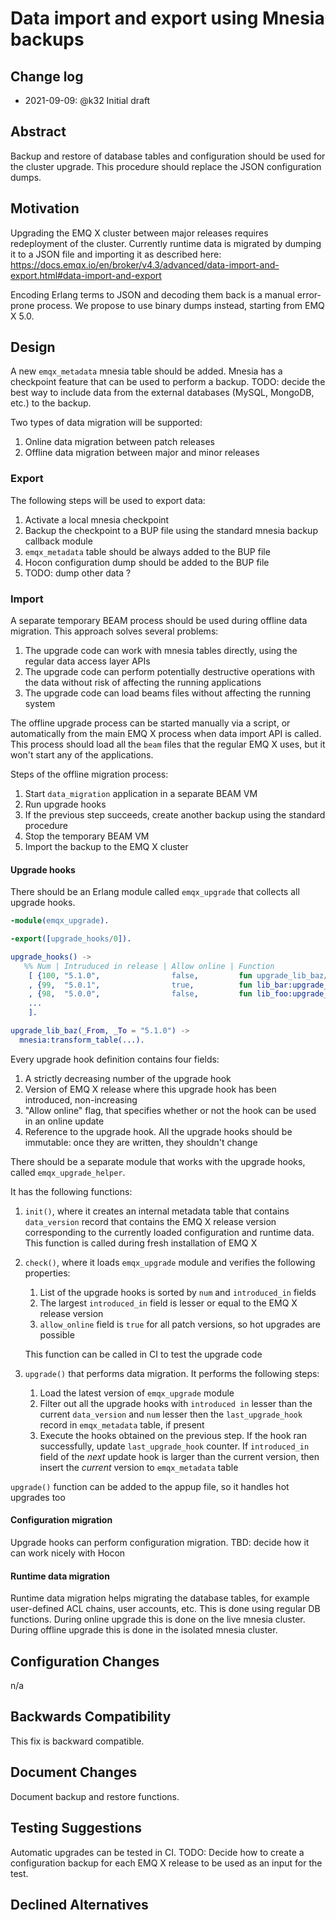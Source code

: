 # Data import and export using Mnesia backups

## Change log

* 2021-09-09: @k32 Initial draft

## Abstract

Backup and restore of database tables and configuration should be used for the cluster upgrade.
This procedure should replace the JSON configuration dumps.

## Motivation

Upgrading the EMQ X cluster between major releases requires redeployment of the cluster.
Currently runtime data is migrated by dumping it to a JSON file and importing it as described here:
https://docs.emqx.io/en/broker/v4.3/advanced/data-import-and-export.html#data-import-and-export

Encoding Erlang terms to JSON and decoding them back is a manual error-prone process.
We propose to use binary dumps instead, starting from EMQ X 5.0.

## Design

A new `emqx_metadata` mnesia table should be added.
Mnesia has a checkpoint feature that can be used to perform a backup.
TODO: decide the best way to include data from the external databases (MySQL, MongoDB, etc.) to the backup.

Two types of data migration will be supported:
1. Online data migration between patch releases
1. Offline data migration between major and minor releases

### Export

The following steps will be used to export data:

1. Activate a local mnesia checkpoint
1. Backup the checkpoint to a BUP file using the standard mnesia backup callback module
1. `emqx_metadata` table should be always added to the BUP file
1. Hocon configuration dump should be added to the BUP file
1. TODO: dump other data ?

### Import

A separate temporary BEAM process should be used during offline data migration.
This approach solves several problems:

1. The upgrade code can work with mnesia tables directly, using the regular data access layer APIs
1. The upgrade code can perform potentially destructive operations with the data without risk of affecting the running applications
1. The upgrade code can load beams files without affecting the running system

The offline upgrade process can be started manually via a script, or automatically from the main EMQ X process when data import API is called.
This process should load all the `beam` files that the regular EMQ X uses, but it won't start any of the applications.

Steps of the offline migration process:

1. Start `data_migration` application in a separate BEAM VM
1. Run upgrade hooks
1. If the previous step succeeds, create another backup using the standard procedure
1. Stop the temporary BEAM VM
1. Import the backup to the EMQ X cluster

#### Upgrade hooks

There should be an Erlang module called `emqx_upgrade` that collects all upgrade hooks.

```erlang
-module(emqx_upgrade).

-export([upgrade_hooks/0]).

upgrade_hooks() ->
   %% Num | Intruduced in release | Allow online | Function
    [ {100, "5.1.0",                false,         fun upgrade_lib_baz/2}
    , {99,  "5.0.1",                true,          fun lib_bar:upgrade_lib_bar/2}
    , {98,  "5.0.0",                false,         fun lib_foo:upgrade_lib_foo/2}
    ...
    ].

upgrade_lib_baz(_From, _To = "5.1.0") ->
  mnesia:transform_table(...).
```

Every upgrade hook definition contains four fields:

1. A strictly decreasing number of the upgrade hook
1. Version of EMQ X release where this upgrade hook has been introduced, non-increasing
1. "Allow online" flag, that specifies whether or not the hook can be used in an online update
1. Reference to the upgrade hook.
   All the upgrade hooks should be immutable: once they are written, they shouldn't change

There should be a separate module that works with the upgrade hooks, called `emqx_upgrade_helper`.

It has the following functions:

1. `init()`, where it creates an internal metadata table that contains `data_version` record that contains the EMQ X release version corresponding to the currently loaded configuration and runtime data.
   This function is called during fresh installation of EMQ X
1. `check()`, where it loads `emqx_upgrade` module and verifies the following properties:
   1. List of the upgrade hooks is sorted by `num` and `introduced_in` fields
   1. The largest `introduced_in` field is lesser or equal to the EMQ X release version
   1. `allow_online` field is `true` for all patch versions, so hot upgrades are possible

   This function can be called in CI to test the upgrade code
1. `upgrade()` that performs data migration.
   It performs the following steps:
   1. Load the latest version of `emqx_upgrade` module
   1. Filter out all the upgrade hooks with `introduced in` lesser than the current `data_version` and `num` lesser then the `last_upgrade_hook` record in `emqx_metadata` table, if present
   1. Execute the hooks obtained on the previous step.
      If the hook ran successfully, update `last_upgrade_hook` counter.
      If `introduced_in` field of the _next_ update hook is larger than the current version, then insert the _current_ version to `emqx_metadata` table

`upgrade()` function can be added to the appup file, so it handles hot upgrades too

#### Configuration migration

Upgrade hooks can perform configuration migration.
TBD: decide how it can work nicely with Hocon

#### Runtime data migration

Runtime data migration helps migrating the database tables, for example user-defined ACL chains, user accounts, etc.
This is done using regular DB functions.
During online upgrade this is done on the live mnesia cluster.
During offline upgrade this is done in the isolated mnesia cluster.

## Configuration Changes

n/a

## Backwards Compatibility

This fix is backward compatible.

## Document Changes

Document backup and restore functions.

## Testing Suggestions

Automatic upgrades can be tested in CI.
TODO: Decide how to create a configuration backup for each EMQ X release to be used as an input for the test.

## Declined Alternatives
